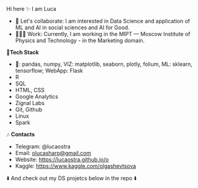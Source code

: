 Hi here ✨ I am Luca

* 🚀 Let's collaborate: I am interested in Data Science and application of ML and AI in social sciences and AI for Good. 
* 👩🏻‍💻 Work: Currently, I am working in the MIPT — Moscow Institute of Physics and Technology - in the Marketing domain.


🧮**Tech Stack**
* 🐍: pandas, numpy, VIZ: matplotlib, seaborn, plotly, folium, ML: sklearn, tensorflow; WebApp: Flask 
* R
* SQL
* HTML, CSS
* Google Analytics
* Zignal Labs
* Git, Github
* Linux  
* Spark  

🎶 **Contacts**
* Telegram: @lucaostra
* Email: olucasharp@gmail.com
* Website: https://lucaostra.github.io/o
* Kaggle: https://www.kaggle.com/olgashevtsova

⬇️ And check out my DS projetcs below in the repo ⬇️
